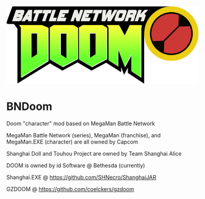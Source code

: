 ![BNDoom logo](Graphics/Menu/Generic/M_LOGO.png)
# BNDoom
Doom "character" mod based on MegaMan Battle Network

MegaMan Battle Network (series), MegaMan (franchise), and MegaMan.EXE (character) are all owned by Capcom

Shanghai Doll and Touhou Project are owned by Team Shanghai Alice

DOOM is owned by id Software @ Bethesda (currently)

Shanghai.EXE @ https://github.com/SHNecro/ShanghaiJAR

GZDOOM @ https://github.com/coelckers/gzdoom
